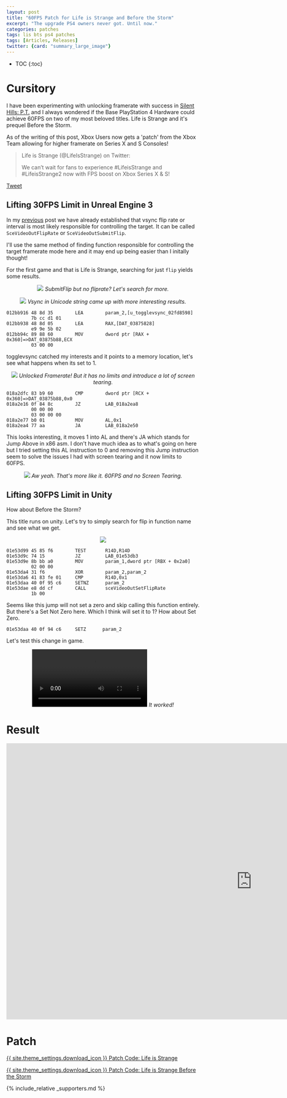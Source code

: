 ```yaml
---
layout: post
title: "60FPS Patch for Life is Strange and Before the Storm"
excerpt: "The upgrade PS4 owners never got. Until now."
categories: patches
tags: lis bts ps4 patches
tags: [Articles, Releases]
twitter: {card: "summary_large_image"}
---
```


* TOC
{:toc}

# Cursitory

I have been experimenting with unlocking framerate with success in [Silent Hills: P.T.](https://illusion0001.github.io/patches/2021/04/29/pt-60fps/) and I always wondered if the Base PlayStation 4 Hardware could achieve 60FPS on two of my most beloved titles. Life is Strange and it's prequel Before the Storm.

As of the writing of this post, Xbox Users now gets a 'patch' from the Xbox Team allowing for higher framerate on Series X and S Consoles!

> Life is Strange (@LifeIsStrange) on Twitter:
> 
> We can’t wait for fans to experience #LifeisStrange and #LifeisStrange2 now with FPS boost on Xbox Series X & S!

[Tweet](https://twitter.com/lifeisstrange/status/1390694180549283849)

## Lifting 30FPS Limit in Unreal Engine 3

In my [previous](https://illusion0001.github.io/patches/2021/04/29/pt-60fps/) post we have already established that vsync flip rate or interval is most likely responsible for controlling the target. It can be called `SceVideoOutFlipRate` or `SceVideoOutSubmitFlip`.

I'll use the same method of finding function responsible for controlling the target framerate mode here and it may end up being easier than I initally thought!


For the first game and that is Life is Strange, searching for just `flip` yields some results. 

<p align="center">
<img src="{% link assets/images/wif-dawn-60fps/ghidra_flip_search.png %}">
<em>SubmitFlip but no fliprate? Let's search for more.</em>
</p>

<p align="center">
<img src="{% link assets/images/wif-dawn-60fps/ghidra_vsync_search.png %}">
<em>Vsync in Unicode string came up with more interesting results.</em>
</p>

```
012bb916 48 8d 35        LEA        param_2,[u_togglevsync_02fd8598]
         7b cc d1 01
012bb938 48 8d 05        LEA        RAX,[DAT_03875828]
         e9 9e 5b 02
012bb94c 89 88 60        MOV        dword ptr [RAX + 0x360]=>DAT_03875b88,ECX
         03 00 00
```

togglevsync catched my interests and it points to a memory location, let's see what happens when its set to 1.

<p align="center">
<img src="{% link assets/images/wif-dawn-60fps/wif_screentear.png %}">
<em>Unlocked Framerate! But it has no limits and introduce a lot of screen tearing.</em>
</p>

```
018a2dfc 83 b9 60        CMP        dword ptr [RCX + 0x360]=>DAT_03875b88,0x0
018a2e16 0f 84 8c        JZ         LAB_018a2ea8
         00 00 00
         03 00 00 00
018a2e77 b0 01           MOV        AL,0x1
018a2ea4 77 aa           JA         LAB_018a2e50
```

This looks interesting, it moves 1 into AL and there's JA which stands for Jump Above in x86 asm. I don't have much idea as to what's going on here but I tried setting this AL instruction to 0 and removing this Jump instruction seem to solve the issues I had with screen tearing and it now limits to 60FPS.

<p align="center">
<img src="{% link assets/images/wif-dawn-60fps/wif-60fps.png %}">
<em>Aw yeah. That's more like it. 60FPS and no Screen Tearing.</em>
</p>

## Lifting 30FPS Limit in Unity

How about Before the Storm?

This title runs on unity. Let's try to simply search for flip in function name and see what we get.

<p align="center">
<img src="{% link assets/images/wif-dawn-60fps/ghidra_flip_search2.png %}">
</p>

```
01e53d99 45 85 f6        TEST       R14D,R14D
01e53d9c 74 15           JZ         LAB_01e53db3
01e53d9e 8b bb a0        MOV        param_1,dword ptr [RBX + 0x2a0]
         02 00 00
01e53da4 31 f6           XOR        param_2,param_2
01e53da6 41 83 fe 01     CMP        R14D,0x1
01e53daa 40 0f 95 c6     SETNZ      param_2
01e53dae e8 dd cf        CALL       sceVideoOutSetFlipRate
         1b 00
```

Seems like this jump will not set a zero and skip calling this function entirely. But there's a Set Not Zero here. Which I think will set it to 1? How about Set Zero.

`01e53daa 40 0f 94 c6     SETZ      param_2`

Let's test this change in game.

<center>
<video controls >
  <source src="/assets/images/wif-dawn-60fps/dawn_60fps_preview.mp4" type="video/mp4">
</video>
<em>It worked!</em>
</center>

# Result

<iframe width="1280" height="720" src="https://www.youtube.com/embed/Oy2CapKF3gE" title="YouTube video player" frameborder="0" allow="accelerometer; autoplay; clipboard-write; encrypted-media; gyroscope; picture-in-picture" allowfullscreen></iframe>

# Patch


<a href="https://github.com/illusion0001/illusion0001.github.io/blob/main/_patches/lis/what-if-lis.md#60-fps" class="button" role="button">{{ site.theme_settings.download_icon }} Patch Code: Life is Strange</a>

<a href="https://github.com/illusion0001/illusion0001.github.io/blob/main/_patches/lis/dawn-lis-bts.md#60-fps" class="button" role="button">{{ site.theme_settings.download_icon }} Patch Code: Life is Strange Before the Storm</a>

{% include_relative _supporters.md %}
